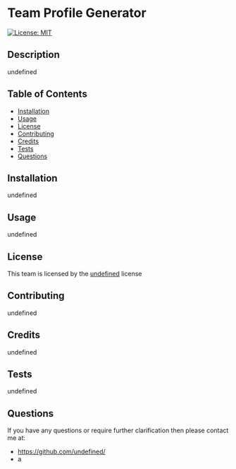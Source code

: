 # Team Profile Generator
  
[![License: MIT](https://img.shields.io/badge/License-MIT-yellow.svg)](https://opensource.org/licenses/MIT)
  
## Description
undefined
  
## Table of Contents
- [Installation](#installation)
- [Usage](#usage)
- [License](#license)
- [Contributing](#contributing)
- [Credits](#credits)
- [Tests](#tests)
- [Questions](#questions)
  
## Installation 
undefined
  
## Usage
undefined
  
## License
This team is licensed by the [undefined](undefined) license
  
## Contributing 
undefined
  
## Credits
undefined
  
## Tests 
undefined
  
## Questions
If you have any questions or require further clarification then please contact me at:
- https://github.com/undefined/
- a 